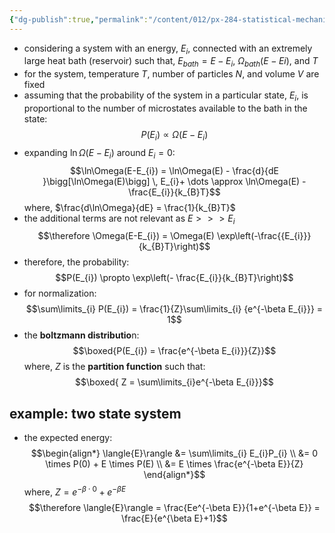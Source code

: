 ```yaml
---
{"dg-publish":true,"permalink":"/content/012/px-284-statistical-mechanics/c-entropy-and-temperature/px-284-c3-boltzmann-distribution/","noteIcon":"1","created":"2024-11-25T10:50:32.000+00:00","updated":"2024-11-27T17:59:21.958+00:00"}
---
```


- considering a system with an energy, $E_{i}$, connected with an extremely large heat bath (reservoir) such that, $E_{bath} = E - E_{i}$, $\Omega_{bath}(E-E{i})$, and $T$
- for the system, temperature $T$, number of particles $N$, and volume $V$ are fixed
- assuming that the probability of the system in a particular state, $E_{i}$, is proportional to the number of microstates available to the bath in the state: 
$$P(E_{i}) \propto \Omega(E-E_{i})$$
- expanding ${} \ln\Omega(E-E_{i}) {}$ around $E_{i}=0:$ 
$$\ln\Omega(E-E_{i}) = \ln\Omega(E) - \frac{d}{dE }\bigg[\ln\Omega(E)\bigg] \, E_{i}+ \dots \approx \ln\Omega(E) - \frac{E_{i}}{k_{B}T}$$
	where, $\frac{d\ln\Omega}{dE} = \frac{1}{k_{B}T}$
- the additional terms are not relevant as $E>>>E_{i}$
$$\therefore \Omega(E-E_{i}) = \Omega(E) \exp\left(-\frac{{E_{i}}}{k_{B}T}\right)$$
- therefore, the probability: 
$$P(E_{i}) \propto \exp\left(- \frac{E_{i}}{k_{B}T}\right)$$
- for normalization: 
$$\sum\limits_{i} P(E_{i}) = \frac{1}{Z}\sum\limits_{i} {e^{-\beta E_{i}}} = 1$$
- the **boltzmann distributio**n: 
$$\boxed{P(E_{i}) = \frac{e^{-\beta E_{i}}}{Z}}$$
	where, $Z$ is the **partition function** such that:  
$$\boxed{ Z = \sum\limits_{i}e^{-\beta E_{i}}}$$
## example: two state system
- the expected energy: 
$$\begin{align*}
	\langle{E}\rangle &= \sum\limits_{i} E_{i}P_{i} \\
	&= 0 \times P(0) + E \times P(E) \\
	&= E \times \frac{e^{-\beta E}}{Z}
\end{align*}$$
	where, $Z = e^{-\beta\cdot0} + e^{-\beta E}$
$$\therefore \langle{E}\rangle = \frac{Ee^{-\beta E}}{1+e^{-\beta E}} = \frac{E}{e^{\beta E}+1}$$
